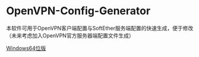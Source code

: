# OpenVPN-Config-Generator

本软件可用于OpenVPN客户端配置与SoftEther服务端配置的快速生成，便于修改（未来考虑加入OpenVPN官方服务器端配置文件生成）

[Windows64位版](https://lanzous.com/icm50la)

